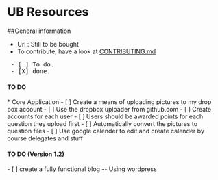 UB Resources
=========

##General information
*	Url : Still to be bought
*	To contribute, have a look at [CONTRIBUTING.md](https://github.com/najela/ubresources/blob/master/CONTRIBUTING.md)

<pre>
 - [ ] To do.
 - [X] done.
</pre>

<h4>TO DO</h4>
* Core Application
- [ ] Create a means of uploading pictures to my drop box account
- [ ] Use the dropbox uploader from github.com
- [ ] Create accounts for each user
- [ ] Users should be awarded points for each question they upload first
- [ ] Automatically convert the pictures to question files
- [ ] Use google calender to edit and create calender by course delegates and stuff

<h4>TO DO (Version 1.2) </h4>
- [ ] create a fully functional blog -- Using wordpress
